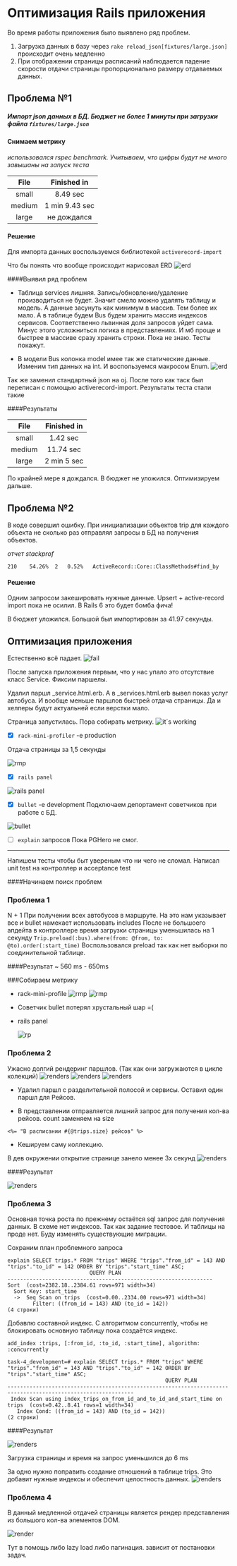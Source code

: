 # Оптимизация Rails приложения
Во время работы приложения было выявлено ряд проблем.
1.  Загрузка данных в базу через `rake reload_json[fixtures/large.json]` происходит очень медленно
2.  При отображении страницы расписаний наблюдается падение скорости отдачи страницы пропорционально размеру отдаваемых данных. 

## Проблема №1
##### Импорт json данных в БД. Бюджет не более 1 минуты при загрузки файла `fixtures/large.json`

#### Снимаем метрику

*использовался rspec benchmark. Учитываем, что цифры будут не много завышаны на запуск теста*

| File   |    Finished in |
|:------:|:--------------:|
| small  |       8.49 sec | 
| medium | 1 min 9.43 sec | 
| large  |    не дождался | 

#### Решение
Для импорта данных воспользуемся библиотекой `activerecord-import`

Что бы понять что вообще происходит нарисовал ERD
![erd](https://raw.githubusercontent.com/VidgarVii/rails-optimization-2-task3/optimize/fixtures/images/ERD.png)

####Выявил ряд проблем
* Таблица services лишняя. Запись/обновление/удаление производиться не будет. Значит смело можно удалять таблицу и модель. А данные засунуть как минимум в массив. Тем более их мало. А в таблице будем Bus будем хранить массив индексов сервисов. Соответственно львинная доля запросов уйдет сама. Минус этого усложниться логика в представлениях. И мб проще и быстрее в массиве сразу хранить строки. Пока не знаю. Тесты покажут.

* В модели Bus колонка model имее так же статические данные. Изменим тип данных на int. И воспользуемся макросом Enum.
![erd](https://raw.githubusercontent.com/VidgarVii/rails-optimization-2-task3/optimize/fixtures/images/ERD2.png)

Так же заменил стандартный json на oj.
После того как таск был переписан с помощью activerecord-import. Результаты теста стали такие

####Результаты

| File   |    Finished in |
|:------:|:--------------:|
| small  |       1.42 sec | 
| medium |      11.74 sec | 
| large  |    2 min 5 sec | 

По крайней мере я дождался. В бюджет не уложился. Оптимизируем дальше.

## Проблема №2
В коде совершил ошибку. При инициализации объектов trip для каждого объекта не сколько раз отправлял запросы в БД на получения объектов.

*отчет stackprof*

`210	54.26%	2	0.52%	ActiveRecord::Core::ClassMethods#find_by`

#### Решение

Одним запросом закешировать нужные данные. Upsert + active-record import пока не осилил. В Rails 6 это будет бомба фича!

В бюджет уложился. Большой был импортирован за 41.97 секунды.

## Оптимизация приложения
Естественно всё падает. 
![fail](https://raw.githubusercontent.com/VidgarVii/rails-optimization-2-task3/optimize/fixtures/images/no_service_no_gain.png)

После запуска приложения первым, что у нас упало это отсутствие класс Service.
Фиксим паршелы.

Удалил паршл _service.html.erb. А в _services.html.erb вывел показ услуг автобуса. 
И вообще меньше паршлов быстрей отдача страницы. Да и хелперы будут актуальней если верстки мало.

Страница запустилась. Пора собирать метрику.
![it`s working](https://raw.githubusercontent.com/VidgarVii/rails-optimization-2-task3/optimize/fixtures/images/its_ok.png)


- [x] `rack-mini-profiler` -e production

Отдача страницы за 1,5 секунды

 ![rmp](https://raw.githubusercontent.com/VidgarVii/rails-optimization-2-task3/optimize/fixtures/images/mrp.png)

- [x] `rails panel`

 ![rails panel](https://raw.githubusercontent.com/VidgarVii/rails-optimization-2-task3/optimize/fixtures/images/r_panel.png)
 
- [x] `bullet` -e development
Подключаем депортамент советчиков при работе с БД. 

 ![bullet](https://raw.githubusercontent.com/VidgarVii/rails-optimization-2-task3/optimize/fixtures/images/bullet.png)
- [ ] `explain` запросов Пока PGHero не смог.

----
Напишем тесты чтобы быт увереным что ни чего не сломал. 
Написал unit test на контроллер и acceptance test

####Начинаем поиск проблем

### Проблема 1
N + 1 При получении всех автобусов в маршруте. На это нам указывает все и bullet намекает использовать includes 
После не большоего апдейта в контроллере время загрузки страницы уменьшилась на 1 секунду 
`Trip.preload(:bus).where(from: @from, to: @to).order(:start_time)`
Воспользовался preload так как нет выборки по соединительной таблице.

####Результат
~ 560 ms - 650ms

 
###Собираем метрику
* rack-mini-profile
 ![rmp](https://raw.githubusercontent.com/VidgarVii/rails-optimization-2-task3/optimize/fixtures/images/includes.png)
  ![rmp](https://raw.githubusercontent.com/VidgarVii/rails-optimization-2-task3/optimize/fixtures/images/rmp-1.png)
  
* Советчик bullet потерял хрустальный шар =(
* rails panel

   ![rp](https://raw.githubusercontent.com/VidgarVii/rails-optimization-2-task3/optimize/fixtures/images/rp-1.png)
   
 ### Проблема 2
 
 Ужасно долгий рендеринг паршлов. (Так как они загружаются в цикле колекций)
    ![renders](https://raw.githubusercontent.com/VidgarVii/rails-optimization-2-task3/optimize/fixtures/images/renders.png)
        ![renders](https://raw.githubusercontent.com/VidgarVii/rails-optimization-2-task3/optimize/fixtures/images/rp-2.png)
        ![renders](https://raw.githubusercontent.com/VidgarVii/rails-optimization-2-task3/optimize/fixtures/images/rp-3.png)
        
* Удалил паршл с разделительной полосой и сервисы. Оставил один паршл для Рейсов.
       
* В представлении отправляется лишний запрос для получения кол-ва рейсов. count заменяем на size

`<%= "В расписании #{@trips.size} рейсов" %>`

* Кешируем саму коллекцию.

В дев окружении открытие странице занело менее 3х секунд
![renders](https://raw.githubusercontent.com/VidgarVii/rails-optimization-2-task3/optimize/fixtures/images/rmp-3.png)

####Результат
        
![renders](https://raw.githubusercontent.com/VidgarVii/rails-optimization-2-task3/optimize/fixtures/images/rmp-2.png)

 ### Проблема 3
 
 Основная точка роста по прежнему остаётся sql запрос для получения данных. 
 В схеме нет индексов.
 Так как задание тестовое. И таблицы на проде нет. Буду изменять существующие миграции.
 
 Сохраним план проблемного запроса
 ```cassandraql
explain SELECT trips.* FROM "trips" WHERE "trips"."from_id" = 143 AND "trips"."to_id" = 142 ORDER BY "trips"."start_time" ASC;
                           QUERY PLAN                            
-----------------------------------------------------------------
 Sort  (cost=2382.18..2384.61 rows=971 width=34)
   Sort Key: start_time
   ->  Seq Scan on trips  (cost=0.00..2334.00 rows=971 width=34)
         Filter: ((from_id = 143) AND (to_id = 142))
(4 строки)

```
Добавлю составной индекс. C алгоритмом concurrently, чтобы не блокировать основную таблицу пока создаётся индекс.

`add_index :trips, [:from_id, :to_id, :start_time], algorithm: :concurrently`

```cassandraql
task-4_development=# explain SELECT trips.* FROM "trips" WHERE "trips"."from_id" = 143 AND "trips"."to_id" = 142 ORDER BY "trips"."start_time" ASC;
                                                  QUERY PLAN                                                  
--------------------------------------------------------------------------------------------------------------
 Index Scan using index_trips_on_from_id_and_to_id_and_start_time on trips  (cost=0.42..8.41 rows=1 width=34)
   Index Cond: ((from_id = 143) AND (to_id = 142))
(2 строки)
```
####Результат
        
![renders](https://raw.githubusercontent.com/VidgarVii/rails-optimization-2-task3/optimize/fixtures/images/rmp-4.png)

Загрузка страницы и время на запрос уменьшился до 6 ms

За одно нужно поправить создание отношений в таблице trips. Это добавит нужные индексы и обеспечит целостность данных.
![renders](https://raw.githubusercontent.com/VidgarVii/rails-optimization-2-task3/optimize/fixtures/images/rmp-5.png)

 ### Проблема 4
 
 В данный медленной отдачей страницы является рендер представления из большого кол-ва элементов DOM.
 
 ![render](https://raw.githubusercontent.com/VidgarVii/rails-optimization-2-task3/optimize/fixtures/images/rp-4.png)
 
 Тут в помощь либо lazy load либо пагинация. зависит от постановки задач.
 